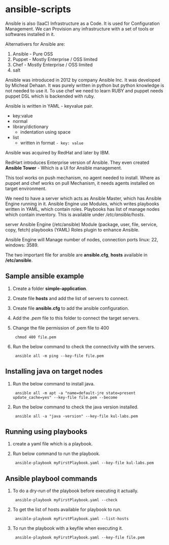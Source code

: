 # ansible-scripts

Ansible is also (IaaC) Infrastructure as a Code.
It is used for Configuration Management.
We can Provision any infrastructure with a set of tools or softwares installed in it.

Alternativers for Ansible are:

1. Ansible - Pure OSS
2. Puppet - Mostly Enterprise / OSS limited
3. Chef - Mostly Enterprise / OSS limited
4. salt

Ansible was introduced in 2012 by company Ansible Inc.
It was developed by Micheal Dehaan.
It was purely written in python but python knowledge is not needed to use it.
To use chef we need to learn RUBY and puppet needs puppet DSL which is backended with ruby.

Ansible is written in YAML - keyvalue pair.

* key:value
* normal
* library/dictionary
  * indentation using space
* list
  * written in format `- key: value`

Ansible was acquired by RedHat and later by IBM.

RedHart introduces Enterprise version of Ansible.
They even created **Ansible Tower** - Which is a UI for Ansible management.

This tool works on push mechanism, no agent needed to install. Where as puppet and chef works on pull Mechanism, it needs agents installed on target environment.

We need to have a server which acts as Ansible Master, which has Ansible Engine running in it. Ansible Engine use Modules, which writes playbooks written in YAML, which contain roles.
Playbooks has list of manage nodes which contain inventory. This is available under */etc/ansible/hosts*.

server
Ansible Engine (/etc/ansible)
Module (package, user, file, service, copy, fetch)
playbooks (YAML)
Roles
plugin to enhance Ansible.

Ansible Engine will Manage number of nodes, connection ports linux: 22, windows: 3589.

The two important file for ansible are **ansible.cfg**, **hosts** available in **/etc/ansible**.

## Sample ansible example

1. Create a folder **simple-application**.
2. Create file **hosts** and add the list of servers to connect.
3. Create file **ansible.cfg** to add the ansible configuration.
4. Add the *.pem* file to this folder to connect the target servers.
5. Change the file permission of .pem file to 400

        chmod 400 file.pem

6. Run the below command to check the connectivity with the servers.

        ansible all -m ping --key-file file.pem


## Installing java on target nodes

1. Run the below command to install java.

        ansible all -m apt -a "name=default-jre state=present update_cache=yes" --key-file file.pem --become

2. Run the below command to check the java version installed.

        ansible all -a "java -version" --key-file kul-labs.pem 

## Running using playbooks

1. create a yaml file which is a playbook.
2. Run below command to run the playbook.

        ansible-playbook myFirstPlaybook.yaml --key-file kul-labs.pem


## Ansible playbool commands

1. To do a dry-run of the playbook before executing it actually.

        ansible-playbook myFirstPlaybook.yaml --check

2. To get the list of hosts available for playbook to run.

        ansible-playbook myFirstPlaybook.yaml --list-hosts

3. To run the playbook with a keyfile when executing it.

        ansible-playbook myFirstPlaybook.yaml --key-file file.pem
